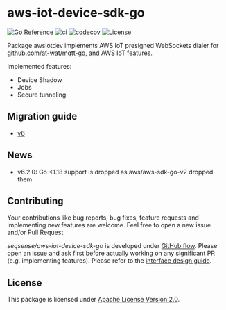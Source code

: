 # aws-iot-device-sdk-go

[![Go Reference](https://pkg.go.dev/badge/github.com/seqsense/aws-iot-device-sdk-go.svg)](https://pkg.go.dev/github.com/seqsense/aws-iot-device-sdk-go/v6) ![ci](https://github.com/seqsense/aws-iot-device-sdk-go/workflows/ci/badge.svg) [![codecov](https://codecov.io/gh/seqsense/aws-iot-device-sdk-go/branch/master/graph/badge.svg)](https://codecov.io/gh/seqsense/aws-iot-device-sdk-go) [![License](https://img.shields.io/badge/License-Apache%202.0-blue.svg)](https://github.com/seqsense/aws-iot-device-sdk-go/blob/master/LICENSE)

Package awsiotdev implements AWS IoT presigned WebSockets dialer for [github.com/at-wat/mqtt-go](https://github.com/at-wat/mqtt-go), and AWS IoT features.

Implemented features:
- Device Shadow
- Jobs
- Secure tunneling

## Migration guide

- [v6](MIGRATION.md#v6)

## News

- v6.2.0: Go <1.18 support is dropped as aws/aws-sdk-go-v2 dropped them

## Contributing

Your contributions like bug reports, bug fixes, feature requests and implementing new features are welcome.
Feel free to open a new issue and/or Pull Request.

*seqsense/aws-iot-device-sdk-go* is developed under [GitHub flow](https://guides.github.com/introduction/flow/).
Please open an issue and ask first before actually working on any significant PR (e.g. implementing features).
Please refer to the [interface design guide](doc/interface_design_guide.md).

## License

This package is licensed under [Apache License Version 2.0](./LICENSE).
